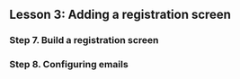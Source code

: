 ## Lesson 3: Adding a registration screen

### Step 7. Build a registration screen

### Step 8. Configuring emails